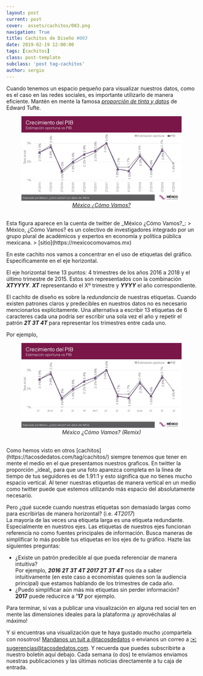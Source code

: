 ```yaml
---
layout: post
current: post
cover:  assets/cachitos/003.png
navigation: True
title: Cachitos de Diseño #003
date: 2019-02-19 12:00:00
tags: [cachitos]
class: post-template
subclass: 'post tag-cachitos'
author: sergio
---
```


Cuando tenemos un espacio pequeño para visualizar nuestros datos, como es el caso en las redes sociales, es importante utilizarlo de manera eficiente. Mantén en mente la famosa [_proporción de tinta y datos_](https://infovis-wiki.net/wiki/Data-Ink_Ratio) de Edward Tufte. 

<figure>
    <img src='../assets/cachitos/003_ejemplo_1.jpg' alt='Mexico Como Vamos, 2019' />
    <figcaption style="text-align:center"><a href="https://twitter.com/MexicoComoVamos/status/1093211471738257408" target="_blank" rel="noopener"><i>México ¿Cómo Vamos?</i></a></figcaption>
</figure>
<br>
Esta figura aparece en la cuenta de twitter de _México ¿Cómo Vamos?_: 
> México, ¿Cómo Vamos? es un colectivo de investigadores integrado por un grupo plural de académicos y expertos en economía y política pública mexicana. 
> [sitio](https://mexicocomovamos.mx)

En este cachito nos vamos a concentrar en el uso de etiquetas del gráfico. Especificamente en el eje horizontal.

El eje horizontal tiene 13 puntos: 4 trimestres de los años 2016 a 2018 y el último trimestre de 2015. Estos son representados con la combinación ***XTYYYY***. ***XT*** representando el Xº trimestre y ***YYYY*** el año correspondiente. 

El cachito de diseño es sobre la *redundancia* de nuestras etiquetas. Cuando existen patrones claros y predecibles en nuestros datos no es necesario mencionarlos explícitamente. Una alternativa a escribir 13 etiquetas de 6 caracteres cada una podría ser escribir una sola vez el año y repetir el patrón ***2T 3T 4T*** para representar los trimestres entre cada uno.

Por ejemplo,
<figure>
    <img src='../assets/cachitos/003_ejemplo_2.jpg' alt='Mexico Como Vamos, 2019' />
    <figcaption style="text-align:center"><i>México ¿Cómo Vamos? (Remix)</i></figcaption>
</figure>
<br>
Como hemos visto en otros [cachitos](https://tacosdedatos.com/tag/cachitos/) siempre tenemos que tener en mente el medio en el que presentamos nuestros graficos. En twitter la proporción _ideal_ para que una foto aparezca completa en la línea de tiempo de tus seguidores es de 1.91:1 y esto significa que no tienes mucho espacio vertical. Al tener nuestras etiquetas de manera vertical en un medio como twitter puede que estemos utilizando más espacio del absolutamente necesario. 

Pero ¿qué sucede cuando nuestras etiquetas son demasiado largas como para escribirlas de manera horizontal? (i.e. *4T2017*) <br>
La mayoría de las veces una etiqueta larga es una etiqueta redundante. Especialmente en nuestros ejes. Las etiquetas de nuestros ejes funcionan referencía no como fuentes principales de información. Busca maneras de simplificar lo más posible tus etiquetas en los ejes de tu gráfico. Hazte las siguientes preguntas:
* ¿Existe un patrón predecible al que pueda referenciar de manera intuitiva? <br>Por ejemplo, ***2016 2T 3T 4T 2017 2T 3T 4T*** nos da a saber intuitivamente (en este caso a economistas quienes son la audiencia principal) que estamos hablando de los trimestres de cada año.
* ¿Puedo simplificar aún más mis etiquetas sin perder información? <br>**2017** puede reducirce a **'17** por ejemplo.

Para terminar, si vas a publicar una visualización en alguna red social ten en mente las dimensiones ideales para la plataforma ¡y aprovéchalas al máximo!

Y si encuentras una visualización que te haya gustado mucho ¡compartela con nosotros! [Mandanos un tuit a @tacosdedatos](https://twitter.com/share?text=Miren+lo+que+encontre+%40tacosdedatos+%F0%9F%8C%AE) o envianos un correo a [✉️ sugerencias@tacosdedatos.com](mailto:sugerencias@tacosdedatos.com?subject=Sugerencia&body=Hola-holaaa). Y recuerda que puedes subscribirte a nuestro boletín aquí debajo. Cada semana (o dos) te enviamos enviamos nuestras publicaciones y las últimas noticias directamente a tu caja de entrada.
